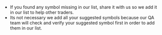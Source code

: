 * If you found any symbol missing in our list, share it with us so we add it in our list to help other traders.
* Its not necessary we add all your suggested symbols because our QA team will check and verify your suggested symbol first in order to add them in our list.
